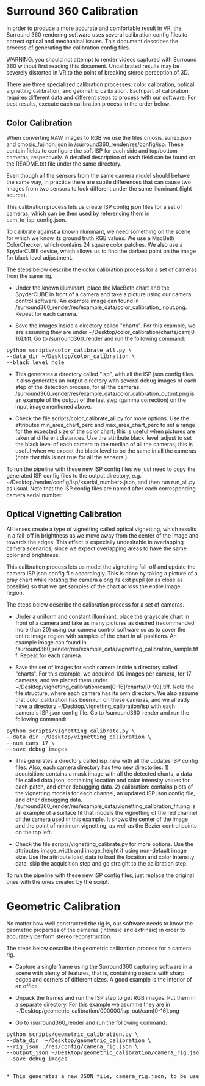 # Surround 360 Calibration

In order to produce a more accurate and comfortable result in VR, the Surround 360 rendering software uses several calibration config files to correct optical and mechanical issues. This document describes the process of generating the calibration config files.

WARNING: you should not attempt to render videos captured with Surround 360 without first reading this document. Uncalibrated results may be severely distorted in VR to the point of breaking stereo perception of 3D.

There are three specialized calibration processes: color calibration, optical vignetting calibration, and geometric calibration. Each part of calibration requires different data and different steps to process with our software. For best results, execute each calibration process in the order below.

## Color Calibration

When converting RAW images to RGB we use the files cmosis_sunex.json and cmosis_fujinon.json in /surround360_render/res/config/isp. These contain fields to configure the soft ISP for each side and top/bottom cameras, respectively. A detailed description of each field can be found on the README.txt file under the same directory.

Even though all the sensors from the same camera model should behave the same way, in practice there are subtle differences that can cause two images from two sensors to look different under the same illuminant (light source).

This calibration process lets us create ISP config json files for a set of cameras, which can be then used by referencing them in cam_to_isp_config.json.

To calibrate against a known illuminant, we need something on the scene for which we know its ground truth RGB values. We use a MacBeth ColorChecker, which contains 24 square color patches. We also use a SpyderCUBE device, which allows us to find the darkest point on the image for black level adjustment.

The steps below describe the color calibration process for a set of cameras from the same rig.

* Under the known illuminant, place the MacBeth chart and the SpyderCUBE in front of a camera and take a picture using our camera control software. An example image can found in /surround360_render/res/example_data/color_calibration_input.png. Repeat for each camera.

* Save the images inside a directory called "charts". For this example, we are assuming they are under ~/Desktop/color_calibration/charts/cam[0-16].tiff. Go to /surround360_render and run the following command:
<pre>
python scripts/color_calibrate_all.py \
--data_dir ~/Desktop/color_calibration \
--black_level_hole
</pre>

* This generates a directory called "isp", with all the ISP json config files. It also generates an output directory with several debug images of each step of the detection process, for all the cameras. /surround360_render/res/example_data/color_calibration_output.png is an example of the output of the last step (gamma correction) on the input image mentioned above.

* Check the file scripts/color_calibrate_all.py for more options. Use the attributes min_area_chart_perc and max_area_chart_perc to set a range for the expected size of the color chart; this is useful when pictures are taken at different distances. Use the attribute black_level_adjust to set the black level of each camera to the median of all the cameras; this is useful when we expect the black level to be the same in all the cameras (note that this is not true for all the sensors.)

To run the pipeline with these new ISP config files we just need to copy the generated ISP config files to the output directory, e.g. ~/Desktop/render/config/isp/<serial_number>.json, and then run run_all.py as usual. Note that the ISP config files are named after each corresponding camera serial number.

## Optical Vignetting Calibration

All lenses create a type of vignetting called optical vignetting, which results in a fall-off in brightness as we move away from the center of the image and towards the edges. This effect is especially undesirable in overlapping camera scenarios, since we expect overlapping areas to have the same color and brightness.

This calibration process lets us model the vignetting fall-off and update the camera ISP json config file accordingly. This is done by taking a picture of a gray chart while rotating the camera along its exit pupil (or as close as possible) so that we get samples of the chart across the entire image region.

The steps below describe the calibration process for a set of cameras.

* Under a uniform and constant illuminant, place the grayscale chart in front of a camera and take as many pictures as desired (recommended more than 20) using our camera control software so as to cover the entire image region with samples of the chart in all positions. An example image can found in /surround360_render/res/example_data/vignetting_calibration_sample.tiff. Repeat for each camera.

* Save the set of images for each camera inside a directory called "charts". For this example, we acquired 100 images per camera, for 17 cameras, and we placed them under ~/Desktop/vignetting_calibration/cam[0-16]/charts/[0-99].tiff. Note the file structure, where each camera has its own directory. We also assume that color calibration has been run on these cameras, and we already have a directory ~/Desktop/vignetting_calibration/isp with each camera's ISP json config file. Go to /surround360_render and run the following command:
<pre>
python scripts/vignetting_calibrate.py \
--data_dir ~/Desktop/vignetting_calibration \
--num_cams 17 \
--save_debug_images
</pre>

* This generates a directory called isp_new with all the updates ISP config files. Also, each camera directory has two new directories. 1) acquisition: contains a mask image with all the detected charts, a data file called data.json, containing location and color intensity values for each patch, and other debugging data. 2) calibration: contains plots of the vignetting models for each channel, an updated ISP json config file, and other debugging data. /surround360_render/res/example_data/vignetting_calibration_fit.png is an example of a surface fit that models the vignetting of the red channel of the camera used in this example. It shows the center of the image and the point of minimum vignetting, as well as the Bezier control points on the top left.

* Check the file scripts/vignetting_calibrate.py for more options. Use the attributes image_width and image_height if using non-default image size. Use the attribute load_data to load the location and color intensity data, skip the acquisition step and go straight to the calibration step.

To run the pipeline with these new ISP config files, just replace the original ones with the ones created by the script.

# Geometric Calibration

No matter how well constructed the rig is, our software needs to know the geometric properties of the cameras (intrinsic and extrinsic) in order to accurately perform stereo reconstruction.

The steps below describe the geometric calibration process for a camera rig.

* Capture a single frame using the Surround360 capturing software in a scene with plenty of features, that is, containing objects with sharp edges and corners of different sizes. A good example is the interior of an office.

* Unpack the frames and run the ISP step to get RGB images. Put them in a separate directory. For this example we asumme they are in ~/Desktop/geometric_calibration/000000/isp_out/cam[0-16].png

* Go to /surround360_render and run the following command:
<pre>
python scripts/geometric_calibration.py \
--data_dir  ~/Desktop/geometric_calibration \
--rig_json ./res/config/camera_rig.json \
--output_json ~/Desktop/geometric_calibration/camera_rig.json \
--save_debug_images
<pre>

* This generates a new JSON file, camera_rig.json, to be used when rendering by just copying it to the output directory, e.g. ~/Desktop/render/config/camera_rig.json. It also generates debug images under ~/Desktop/geometric_calibration showing the accuracy of the calibration process.
